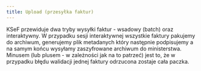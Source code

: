 ```yaml
---
title: Upload (przesyłka faktur)
---
```


KSeF przewiduje dwa tryby wysyłki faktur - wsadowy (batch) oraz interaktywny. W przypadku sesji interaktywnej wszystkie faktury pakujemy do archiwum, generujemy plik metadanych który następnie podpisujemy a na samym końcu wysyłamy zaszyfrowane archiwum do ministerstwa. Minusem (lub plusem - w zależności jak na to patrzeć) jest to, że w przypadku błędu walidacji jednej faktury odrzucona zostaje cała paczka.
